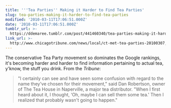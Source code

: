 ```yaml
---
title: '''Tea Parties'' Making it Harder to Find Tea Parties'
slug: tea-parties-making-it-harder-to-find-tea-parties
modified: '2010-03-11T17:06:51.000Z'
date: '2010-03-11T17:06:51.000Z'
tumblr_url: >-
  https://ddemaree.tumblr.com/post/441460340/tea-parties-making-it-harder-to-find-tea-parties
link_url: >-
  http://www.chicagotribune.com/news/local/ct-met-tea-parties-20100307,0,5997117.story
---
```

The conservative Tea Party movement so dominates the Google rankings, it's becoming harder and harder to find information pertaining to actual tea, y'know, the stuff you drink. From the _Tribune_:

> "I certainly can see and have seen some confusion with regard to the name they've chosen for their movement," said Dan Robertson, owner of The Tea House in Naperville, a major tea distributor. "When I first heard about it, I thought, ‘Oh, maybe I can sell them some tea.' Then I realized that probably wasn't going to happen."
